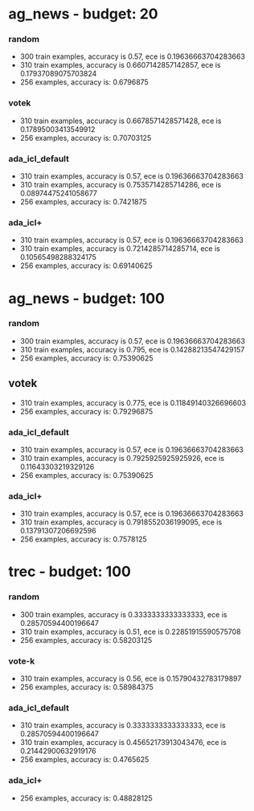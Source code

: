 # ag_news - budget: 20
### random
- 300 train examples, accuracy is 0.57, ece is 0.19636663704283663
- 310 train examples, accuracy is 0.6607142857142857, ece is 0.17937089075703824
- 256 examples, accuracy is: 0.6796875
### votek
- 310 train examples, accuracy is 0.6678571428571428, ece is 0.17895003413549912
- 256 examples, accuracy is: 0.70703125
### ada_icl_default
- 310 train examples, accuracy is 0.57, ece is 0.19636663704283663
- 310 train examples, accuracy is 0.7535714285714286, ece is 0.08974475241058677
- 256 examples, accuracy is: 0.7421875
### ada_icl+
- 310 train examples, accuracy is 0.57, ece is 0.19636663704283663
- 310 train examples, accuracy is 0.7214285714285714, ece is 0.10565498288324175
- 256 examples, accuracy is: 0.69140625

# ag_news - budget: 100
### random
- 300 train examples, accuracy is 0.57, ece is 0.19636663704283663
- 310 train examples, accuracy is 0.795, ece is 0.14288213547429157
- 256 examples, accuracy is: 0.75390625
## votek
- 310 train examples, accuracy is 0.775, ece is 0.11849140326696603
- 256 examples, accuracy is: 0.79296875
### ada_icl_default
- 310 train examples, accuracy is 0.57, ece is 0.19636663704283663
- 310 train examples, accuracy is 0.7925925925925926, ece is 0.11643303219329126
- 256 examples, accuracy is: 0.75390625
### ada_icl+
- 310 train examples, accuracy is 0.57, ece is 0.19636663704283663
- 310 train examples, accuracy is 0.7918552036199095, ece is 0.13791307206692596
- 256 examples, accuracy is: 0.7578125

# trec - budget: 100
### random
- 300 train examples, accuracy is 0.3333333333333333, ece is 0.28570594400196647
- 310 train examples, accuracy is 0.51, ece is 0.22851915590575708
- 256 examples, accuracy is: 0.58203125
### vote-k
- 310 train examples, accuracy is 0.56, ece is 0.15790432783179897
- 256 examples, accuracy is: 0.58984375
### ada_icl_default
- 310 train examples, accuracy is 0.3333333333333333, ece is 0.28570594400196647
- 310 train examples, accuracy is 0.45652173913043476, ece is 0.21442900632919176
- 256 examples, accuracy is: 0.4765625
### ada_icl+
- 256 examples, accuracy is: 0.48828125
